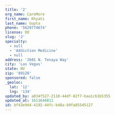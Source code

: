 ```yaml
---
title: '2'
org_name: CareMore
first_name: Khyati
last_name: Gupta
phone: '5629774674'
license: DO
slug: '2'
specialty:
  - null
  - 'Addiction Medicine'
  - null
address: '2601 N. Tenaya Way'
city: 'Las Vegas'
state: NV
zip: '89128'
sponsored: false
_geoloc:
  lat: '12'
  lng: '134'
updated_by: a034f527-2110-44df-82f7-baa1cb1b5355
updated_at: 1611646811
id: bf43e9d4-4192-44fc-b48a-b9fa85545127
---
```

